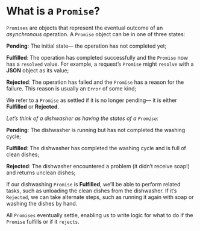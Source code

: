 # **What is a `Promise`?**

`Promises` are objects that represent the eventual outcome of an _asynchronous_ operation. A `Promise` object can be in one of three states:

**Pending**: The initial state— the operation has not completed yet;

**Fulfilled**: The operation has completed successfully and the `Promise` now has a `resolved` value. For example, a request’s `Promise` might `resolve` with a **JSON** object as its value;

**Rejected**: The operation has failed and the `Promise` has a reason for the failure. This reason is usually an `Error` of some kind;

We refer to a `Promise` as settled if it is no longer pending— it is either **Fulfilled** or **Rejected**. 


_Let’s think of a dishwasher as having the states of a `Promise`:_


**Pending**: The dishwasher is running but has not completed the washing cycle;

**Fulfilled**: The dishwasher has completed the washing cycle and is full of clean dishes;

**Rejected**: The dishwasher encountered a problem (it didn’t receive soap!) and returns unclean dishes;

If our dishwashing `Promise` is **Fulfilled**, we’ll be able to perform related tasks, such as unloading the clean dishes from the dishwasher. If it’s `Rejected`, we can take alternate steps, such as running it again with soap or washing the dishes by hand.

All `Promises` eventually settle, enabling us to write logic for what to do if the `Promise` fulfills or if it `rejects`.

